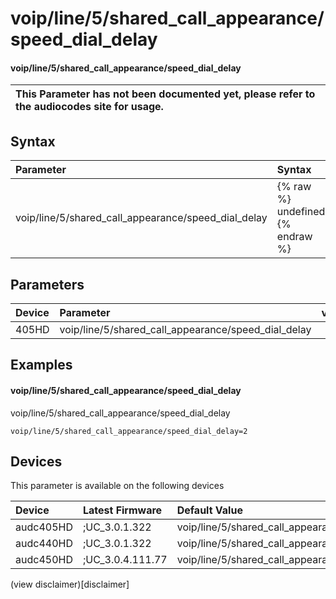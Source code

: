﻿---
description: voip/line/5/shared_call_appearance/speed_dial_delay
search: false
---

# voip/line/5/shared_call_appearance/speed_dial_delay

#### voip/line/5/shared_call_appearance/speed_dial_delay


| This Parameter has not been documented yet, please refer to the audiocodes site for usage.  |
| :--- |

## Syntax
| Parameter | Syntax |
| :--- | :--- |
|voip/line/5/shared_call_appearance/speed_dial_delay | {% raw %} undefined {% endraw %} |

## Parameters
|Device|Parameter|value|Description|
|:---|:---|:---|:---|
| 405HD | voip/line/5/shared_call_appearance/speed_dial_delay |  |  |

## Examples
#### voip/line/5/shared_call_appearance/speed_dial_delay

voip/line/5/shared_call_appearance/speed_dial_delay

```
voip/line/5/shared_call_appearance/speed_dial_delay=2
```

## Devices
This parameter is available on the following devices

| Device | Latest Firmware | Default Value |
|:---|:---|:---|
| audc405HD | ;UC_3.0.1.322 | voip/line/5/shared_call_appearance/speed_dial_delay=2 
| audc440HD | ;UC_3.0.1.322 | voip/line/5/shared_call_appearance/speed_dial_delay=2 
| audc450HD | ;UC_3.0.4.111.77 | voip/line/5/shared_call_appearance/speed_dial_delay=2 

(view disclaimer)[disclaimer]
